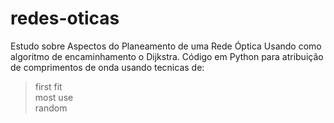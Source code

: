 # redes-oticas
Estudo sobre Aspectos do Planeamento de uma Rede Óptica
Usando como algoritmo de encaminhamento o Dijkstra.
Código em Python para atribuição de comprimentos de onda usando tecnicas de:
> first fit </br>
> most use </br>
> random</br>
